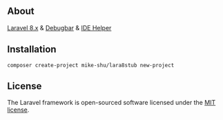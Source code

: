 ## About

[Laravel 8.x](https://github.com/laravel/laravel) 
& [Debugbar](https://github.com/barryvdh/laravel-debugbar) 
& [IDE Helper](https://github.com/barryvdh/laravel-ide-helper)

## Installation

`composer create-project mike-shu/lara8stub new-project`

## License

The Laravel framework is open-sourced software licensed under the [MIT license](https://opensource.org/licenses/MIT).
